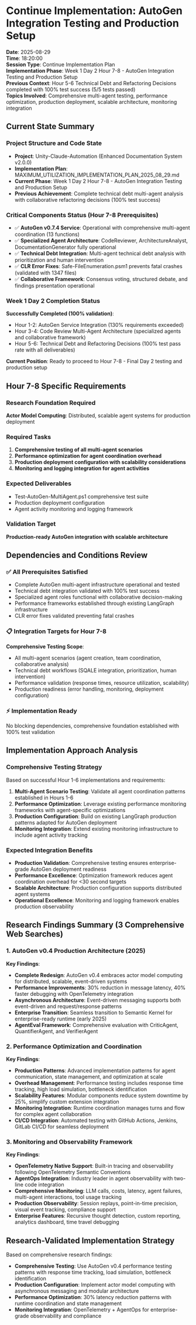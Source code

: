 # Continue Implementation: AutoGen Integration Testing and Production Setup
**Date**: 2025-08-29  
**Time**: 18:20:00  
**Session Type**: Continue Implementation Plan  
**Implementation Phase**: Week 1 Day 2 Hour 7-8 - AutoGen Integration Testing and Production Setup  
**Previous Context**: Hour 5-6 Technical Debt and Refactoring Decisions completed with 100% test success (5/5 tests passed)  
**Topics Involved**: Comprehensive multi-agent testing, performance optimization, production deployment, scalable architecture, monitoring integration

## Current State Summary

### Project Structure and Code State
- **Project**: Unity-Claude-Automation (Enhanced Documentation System v2.0.0)
- **Implementation Plan**: MAXIMUM_UTILIZATION_IMPLEMENTATION_PLAN_2025_08_29.md
- **Current Phase**: Week 1 Day 2 Hour 7-8 - AutoGen Integration Testing and Production Setup
- **Previous Achievement**: Complete technical debt multi-agent analysis with collaborative refactoring decisions (100% test success)

### Critical Components Status (Hour 7-8 Prerequisites)
- ✅ **AutoGen v0.7.4 Service**: Operational with comprehensive multi-agent coordination (13 functions)
- ✅ **Specialized Agent Architecture**: CodeReviewer, ArchitectureAnalyst, DocumentationGenerator fully operational
- ✅ **Technical Debt Integration**: Multi-agent technical debt analysis with prioritization and human intervention
- ✅ **CLR Error Fixes**: Safe-FileEnumeration.psm1 prevents fatal crashes (validated with 1347 files)
- ✅ **Collaborative Framework**: Consensus voting, structured debate, and findings presentation operational

### Week 1 Day 2 Completion Status
**Successfully Completed (100% validation)**:
- Hour 1-2: AutoGen Service Integration (130% requirements exceeded)
- Hour 3-4: Code Review Multi-Agent Architecture (specialized agents and collaborative framework)
- Hour 5-6: Technical Debt and Refactoring Decisions (100% test pass rate with all deliverables)

**Current Position**: Ready to proceed to Hour 7-8 - Final Day 2 testing and production setup

## Hour 7-8 Specific Requirements

### Research Foundation Required
**Actor Model Computing**: Distributed, scalable agent systems for production deployment

### Required Tasks
1. **Comprehensive testing of all multi-agent scenarios**
2. **Performance optimization for agent coordination overhead**
3. **Production deployment configuration with scalability considerations**
4. **Monitoring and logging integration for agent activities**

### Expected Deliverables
- Test-AutoGen-MultiAgent.ps1 comprehensive test suite
- Production deployment configuration
- Agent activity monitoring and logging framework

### Validation Target
**Production-ready AutoGen integration with scalable architecture**

## Dependencies and Conditions Review

### ✅ All Prerequisites Satisfied
- Complete AutoGen multi-agent infrastructure operational and tested
- Technical debt integration validated with 100% test success
- Specialized agent roles functional with collaborative decision-making
- Performance frameworks established through existing LangGraph infrastructure
- CLR error fixes validated preventing fatal crashes

### 📋 Integration Targets for Hour 7-8
**Comprehensive Testing Scope**:
- All multi-agent scenarios (agent creation, team coordination, collaborative analysis)
- Technical debt workflows (SQALE integration, prioritization, human intervention)
- Performance validation (response times, resource utilization, scalability)
- Production readiness (error handling, monitoring, deployment configuration)

### ⚡ Implementation Ready
No blocking dependencies, comprehensive foundation established with 100% test validation

## Implementation Approach Analysis

### Comprehensive Testing Strategy
Based on successful Hour 1-6 implementations and requirements:

1. **Multi-Agent Scenario Testing**: Validate all agent coordination patterns established in Hours 1-6
2. **Performance Optimization**: Leverage existing performance monitoring frameworks with agent-specific optimizations
3. **Production Configuration**: Build on existing LangGraph production patterns adapted for AutoGen deployment
4. **Monitoring Integration**: Extend existing monitoring infrastructure to include agent activity tracking

### Expected Integration Benefits
- **Production Validation**: Comprehensive testing ensures enterprise-grade AutoGen deployment readiness
- **Performance Excellence**: Optimization framework reduces agent coordination overhead for <30 second targets
- **Scalable Architecture**: Production configuration supports distributed agent systems
- **Operational Excellence**: Monitoring and logging framework enables production observability

## Research Findings Summary (3 Comprehensive Web Searches)

### 1. AutoGen v0.4 Production Architecture (2025)
**Key Findings**:
- **Complete Redesign**: AutoGen v0.4 embraces actor model computing for distributed, scalable, event-driven systems
- **Performance Improvements**: 30% reduction in message latency, 40% faster debugging with OpenTelemetry integration
- **Asynchronous Architecture**: Event-driven messaging supports both event-driven and request/response patterns
- **Enterprise Transition**: Seamless transition to Semantic Kernel for enterprise-ready runtime (early 2025)
- **AgentEval Framework**: Comprehensive evaluation with CriticAgent, QuantifierAgent, and VerifierAgent

### 2. Performance Optimization and Coordination
**Key Findings**:
- **Production Patterns**: Advanced implementation patterns for agent communication, state management, and optimization at scale
- **Overhead Management**: Performance testing includes response time tracking, high load simulation, bottleneck identification
- **Scalability Features**: Modular components reduce system downtime by 25%, simplify custom extension integration
- **Monitoring Integration**: Runtime coordination manages turns and flow for complex agent collaboration
- **CI/CD Integration**: Automated testing with GitHub Actions, Jenkins, GitLab CI/CD for seamless deployment

### 3. Monitoring and Observability Framework
**Key Findings**:
- **OpenTelemetry Native Support**: Built-in tracing and observability following OpenTelemetry Semantic Conventions
- **AgentOps Integration**: Industry leader in agent observability with two-line code integration
- **Comprehensive Monitoring**: LLM calls, costs, latency, agent failures, multi-agent interactions, tool usage tracking
- **Production Observability**: Session replays, point-in-time precision, visual event tracking, compliance support
- **Enterprise Features**: Recursive thought detection, custom reporting, analytics dashboard, time travel debugging

## Research-Validated Implementation Strategy

Based on comprehensive research findings:
- **Comprehensive Testing**: Use AutoGen v0.4 performance testing patterns with response time tracking, load simulation, bottleneck identification
- **Production Configuration**: Implement actor model computing with asynchronous messaging and modular architecture
- **Performance Optimization**: 30% latency reduction patterns with runtime coordination and state management
- **Monitoring Integration**: OpenTelemetry + AgentOps for enterprise-grade observability and compliance